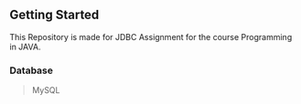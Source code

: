 ## Getting Started

This Repository is made for JDBC Assignment for the course Programming in JAVA.

### Database
> MySQL
